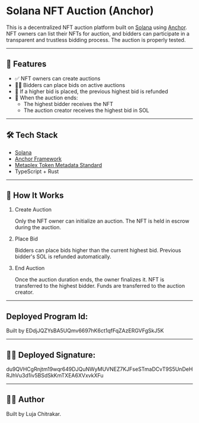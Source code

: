 #  Solana NFT Auction (Anchor)

This is a decentralized NFT auction platform built on [Solana](https://solana.com/) using [Anchor](https://book.anchor-lang.com/).  
NFT owners can list their NFTs for auction, and bidders can participate in a transparent and trustless bidding process.
The auction is properly tested.

---

## 🚀 Features

- ✅ NFT owners can create auctions
- 🧑‍⚖️ Bidders can place bids on active auctions
- 💸 If a higher bid is placed, the previous highest bid is refunded
- 🏁 When the auction ends:
  - The highest bidder receives the NFT
  - The auction creator receives the highest bid in SOL

---

## 🛠 Tech Stack

- [Solana](https://solana.com/)
- [Anchor Framework](https://book.anchor-lang.com/)
- [Metaplex Token Metadata Standard](https://docs.metaplex.com/programs/token-metadata/)
- TypeScript + Rust

---

## 🧪 How It Works

1. Create Auction


   Only the NFT owner can initialize an auction.
  The NFT is held in escrow during the auction.

3. Place Bid


   Bidders can place bids higher than the current highest bid.
Previous bidder's SOL is refunded automatically.

3. End Auction

   
  
   Once the auction duration ends, the owner finalizes it.
NFT is transferred to the highest bidder.
Funds are transferred to the auction creator.

---

## Deployed Program Id:


Built by EDdjJQZYsBA5UQmv6697hK6ct1qfFqZAzERGVFgSkJ5K

---

## 🧑‍💻 Deployed Signature:


du9QVHCgRnjtm19wqr649DJQuNWyMUVNEZ7KJFseSTmaDCvT9S5UnDeHRJhVu3d1iv5BSdSkKmTXEA6XVxvkXFu

---

## 🧑‍💻 Author


Built by Luja Chitrakar.

